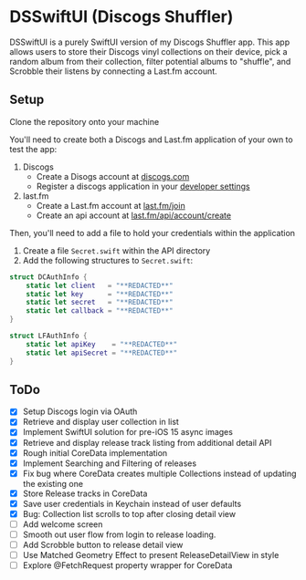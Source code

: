# DSSwiftUI (Discogs Shuffler)

DSSwiftUI is a purely SwiftUI version of my Discogs Shuffler app. This app allows users to store their Discogs vinyl collections on their device, pick a random album from their collection, filter potential albums to "shuffle", and Scrobble their listens by connecting a Last.fm account.

## Setup
Clone the repository onto your machine

You'll need to create both a Discogs and Last.fm application of your own to test the app: 

1. Discogs
    * Create a Disogs account at [discogs.com](https://www.discogs.com/)
    * Register a discogs application in your [developer settings](https://www.discogs.com/settings/developers)
2. last.fm
    * Create a Last.fm account at [last.fm/join](https://www.last.fm/join)
    * Create an api account at [last.fm/api/account/create](https://www.last.fm/api/account/create)

Then, you'll need to add a file to hold your credentials within the application
1. Create a file `Secret.swift` within the API directory
2. Add the following structures to `Secret.swift`:

```swift
struct DCAuthInfo {
    static let client   = "**REDACTED**"
    static let key      = "**REDACTED**"
    static let secret   = "**REDACTED**"
    static let callback = "**REDACTED**"
}

struct LFAuthInfo {
    static let apiKey    = "**REDACTED**"
    static let apiSecret = "**REDACTED**"
}

```

## ToDo
- [x] Setup Discogs login via OAuth
- [x] Retrieve and display user collection in list
- [x] Implement SwiftUI solution for pre-iOS 15 async images
- [x] Retrieve and display release track listing from additional detail API
- [x] Rough initial CoreData implementation
- [x] Implement Searching and Filtering of releases
- [x] Fix bug where CoreData creates multiple Collections instead of updating the existing one
- [x] Store Release tracks in CoreData
- [x] Save user credentials in Keychain instead of user defaults
- [x] Bug: Collection list scrolls to top after closing detail view
- [ ] Add welcome screen
- [ ] Smooth out user flow from login to release loading.
- [ ] Add Scrobble button to release detail view
- [ ] Use Matched Geometry Effect to present ReleaseDetailView in style
- [ ] Explore @FetchRequest property wrapper for CoreData
